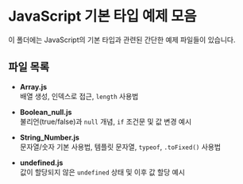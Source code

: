 # JavaScript 기본 타입 예제 모음

이 폴더에는 JavaScript의 기본 타입과 관련된 간단한 예제 파일들이 있습니다.

## 파일 목록

- **Array.js**  
  배열 생성, 인덱스로 접근, `length` 사용법

- **Boolean_null.js**  
  불리언(true/false)과 `null` 개념, `if` 조건문 및 값 변경 예시

- **String_Number.js**  
  문자열/숫자 기본 사용법, 템플릿 문자열, `typeof`, `.toFixed()` 사용법

- **undefined.js**  
  값이 할당되지 않은 `undefined` 상태 및 이후 값 할당 예시
